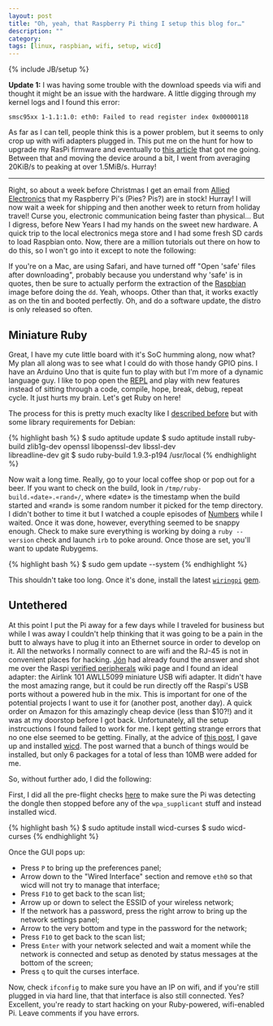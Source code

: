 ```yaml
---
layout: post
title: "Oh, yeah, that Raspberry Pi thing I setup this blog for…"
description: ""
category: 
tags: [linux, raspbian, wifi, setup, wicd]
---
```

{% include JB/setup %}

**Update 1:** I was having some trouble with the download speeds via wifi and thought it might be an
issue with the hardware. A little digging through my kernel logs and I found this error:

    smsc95xx 1-1.1:1.0: eth0: Failed to read register index 0x00000118

As far as I can tell, people think this is a power problem, but it seems to only crop up with wifi
adapters plugged in. This put me on the hunt for how to upgrade my RasPi firmware and eventually to
[this article][] that got me going. Between that and moving the device around a bit, I went from
averaging 20KiB/s to peaking at over 1.5MiB/s. Hurray!

[this article]: http://blog.pixelami.com/2012/06/raspberry-pi-firmware-update-for-debian-squeeze/

---

Right, so about a week before Christmas I get an email from [Allied Electronics][] that my Raspberry
Pi's (Pies? Pis?) are in stock! Hurray! I will now wait a week for shipping and then another week to
return from holiday travel! Curse you, electronic communication being faster than physical... But I
digress, before New Years I had my hands on the sweet new hardware. A quick trip to the local
electronics mega store and I had some fresh SD cards to load Raspbian onto. Now, there are a million
tutorials out there on how to do this, so I won't go into it except to note the following:

[allied electronics]: http://www.alliedelec.com/lp/120626raso/

If you're on a Mac, are using Safari, and have turned off "Open 'safe' files after downloading",
probably because you understand why 'safe' is in quotes, then be sure to actually perform the
extraction of the [Raspbian][] image before doing the `dd`. Yeah, whoops. Other than that, it works
exactly as on the tin and booted perfectly. Oh, and do a software update, the distro is only
released so often.

[raspbian]: http://www.raspbian.org

## Miniature Ruby

Great, I have my cute little board with it's SoC humming along, now what? My plan all along was to
see what I could do with those handy GPIO pins. I have an Arduino Uno that is quite fun to play with
but I'm more of a dynamic language guy. I like to pop open the [REPL][] and play with new features
instead of sitting through a code, compile, hope, break, debug, repeat cycle. It just hurts my
brain. Let's get Ruby on here!

[repl]: http://en.wikipedia.org/wiki/REPL

The process for this is pretty much exaclty like I [described before][2013-01-07] but with some
library requirements for Debian:

[2013-01-07]: /pay-it-forward/2013/01/07/pay-it-forward-new-system-setup-notes

{% highlight bash %}
$ sudo aptitude update
$ sudo aptitude install ruby-build zlib1g-dev openssl libopenssl-dev libssl-dev \
  libreadline-dev git
$ sudo ruby-build 1.9.3-p194 /usr/local
{% endhighlight %}

Now wait a long time. Really, go to your local coffee shop or pop out for a beer. If you want to
check on the build, look in `/tmp/ruby-build.«date».«rand»/`, where «date» is the timestamp when the
build started and «rand» is some random number it picked for the temp directory. I didn't bother to
time it but I watched a couple episodes of [Numbers][] while I waited. Once it was done, however,
everything seemed to be snappy enough. Check to make sure everything is working by doing a `ruby
--version` check and launch `irb` to poke around. Once those are set, you'll want to update
Rubygems.

[numbers]: http://www.imdb.com/title/tt0433309/

{% highlight bash %}
$ sudo gem update --system
{% endhighlight %}

This shouldn't take too long. Once it's done, install the latest [`wiringpi`][wiringpi] [gem][].

[wiringpi]: https://projects.drogon.net/raspberry-pi/wiringpi/
[gem]: http://pi.gadgetoid.co.uk/post/012-wiringpi-as-a-ruby-gem

## Untethered

At this point I put the Pi away for a few days while I traveled for business but while I was away I
couldn't help thinking that it was going to be a pain in the butt to always have to plug it into an
Ethernet source in order to develop on it. All the networks I normally connect to are wifi and the
RJ-45 is not in convenient places for hacking. [Jón][] had already found the answer and shot me over
the Raspi [verified peripherals][raspi-parts] wiki page and I found an ideal adapter: the Airlink
101 AWLL5099 miniature USB wifi adapter. It didn't have the most amazing range, but it could be run
directly off the Raspi's USB ports without a powered hub in the mix. This is important for one of
the potential projects I want to use it for (another post, another day). A quick order on Amazon for
this amazingly cheap device (less than $10?!) and it was at my doorstop before I got back.
Unfortunately, all the setup instrcuctions I found failed to work for me. I kept getting strange
errors that no one else seemed to be getting. Finally, at the advice of [this post][], I gave up and
installed [wicd][]. The post warned that a bunch of things would be installed, but only 6 packages
for a total of less than 10MB were added for me.

[jón]: https://github.com/jontg 
[raspi-parts]: http://elinux.org/RPi_VerifiedPeripherals
[this post]: http://www.raspberrypi.org/phpBB3/viewtopic.php?f=6&t=5187
[wicd]: http://en.wikipedia.org/wiki/Wicd

So, without further ado, I did the following:

First, I did all the pre-flight checks [here][] to make sure the Pi was detecting the dongle then
stopped before any of the `wpa_supplicant` stuff and instead installed wicd.

[here]: http://www.savagehomeautomation.com/projects/raspberry-pi-installing-the-airlink-101-wireless-n-150-ultra.html

{% highlight bash %}
$ sudo aptitude install wicd-curses
$ sudo wicd-curses
{% endhighlight %}

Once the GUI pops up:

* Press `P` to bring up the preferences panel;
* Arrow down to the "Wired Interface" section and remove `eth0` so that wicd will not try to manage
  that interface;
* Press `F10` to get back to the scan list;
* Arrow up or down to select the ESSID of your wireless network;
* If the network has a password, press the right arrow to bring up the network settings panel;
* Arrow to the very bottom and type in the password for the network;
* Press `F10` to get back to the scan list;
* Press `Enter` with your network selected and wait a moment while the network is connected and
  setup as denoted by status messages at the bottom of the screen;
* Press `q` to quit the curses interface.

Now, check `ifconfig` to make sure you have an IP on wifi, and if you're still plugged in via hard
line, that that interface is also still connected. Yes? Excellent, you're ready to start hacking on
your Ruby-powered, wifi-enabled Pi. Leave comments if you have errors.
